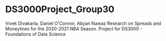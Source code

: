 # DS3000Project_Group30
Vivek Divakarla, Daniel O'Connor, Abyan Nawaz
Research on Spreads and Moneylines for the 2020-2021 NBA Season. 
Project for DS3000 - Foundations of Data Science

